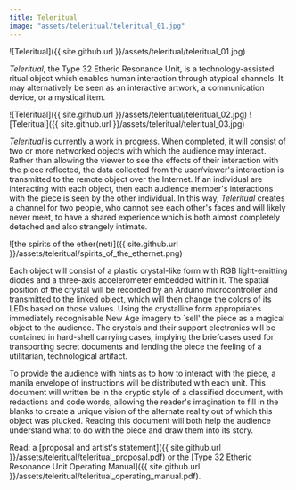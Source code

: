 ```yaml
---
title: Teleritual
image: "assets/teleritual/teleritual_01.jpg"
---
```

![Teleritual]({{ site.github.url }}/assets/teleritual/teleritual_01.jpg)

<!--excerpt-->

_Teleritual_, the Type 32 Etheric Resonance Unit, is a technology-assisted ritual object which enables human interaction through atypical channels. It may alternatively be seen as an interactive artwork, a communication device, or a mystical item.


![Teleritual]({{ site.github.url }}/assets/teleritual/teleritual_02.jpg)
![Teleritual]({{ site.github.url }}/assets/teleritual/teleritual_03.jpg)

_Teleritual_ is currently a work in progress. When completed, it will consist of two or more networked objects with which the audience may interact. Rather than allowing the viewer to see the effects of their interaction with the piece reflected, the data collected from the user/viewer's interaction is transmitted to the remote object over the Internet. If an individual are interacting with each object, then each audience member's interactions with the piece is seen by the other individual. In this way, _Teleritual_ creates a channel for two people, who cannot see each other's faces and will likely never meet, to have a shared experience which is both almost completely detached and also strangely intimate.

![the spirits of the ether(net)]({{ site.github.url }}/assets/teleritual/spirits_of_the_ethernet.png)

Each object will consist of a plastic crystal-like form with RGB light-emitting diodes and a three-axis accelerometer embedded within it. The spatial position of the crystal will be recorded by an Arduino microcontroller and transmitted to the linked object, which will then change the colors of its LEDs based on those values. Using the crystalline form appropriates immediately recognisable New Age imagery to `sell' the piece as a magical object to the audience. The crystals and their support electronics will be contained in hard-shell carrying cases, implying the briefcases used for transporting secret documents and lending the piece the feeling of a utilitarian, technological artifact.

To provide the audience with hints as to how to interact with the piece, a manila envelope of instructions will be distributed with each unit. This document will written be in the cryptic style of a classified document, with redactions and code words, allowing the reader's imagination to fill in the blanks to create a unique vision of the alternate reality out of which this object was plucked. Reading this document will both help the audience understand what to do with the piece and draw them into its story.

Read: a [proposal and artist's statement]({{ site.github.url }}/assets/teleritual/teleritual_proposal.pdf) or the [Type 32 Etheric Resonance Unit Operating Manual]({{ site.github.url }}/assets/teleritual/teleritual_operating_manual.pdf).

<div data-configid="23994610/34691534" style="width:720px; height:466px;" class="issuuembed"></div><script type="text/javascript" src="//e.issuu.com/embed.js" async="true"></script>
